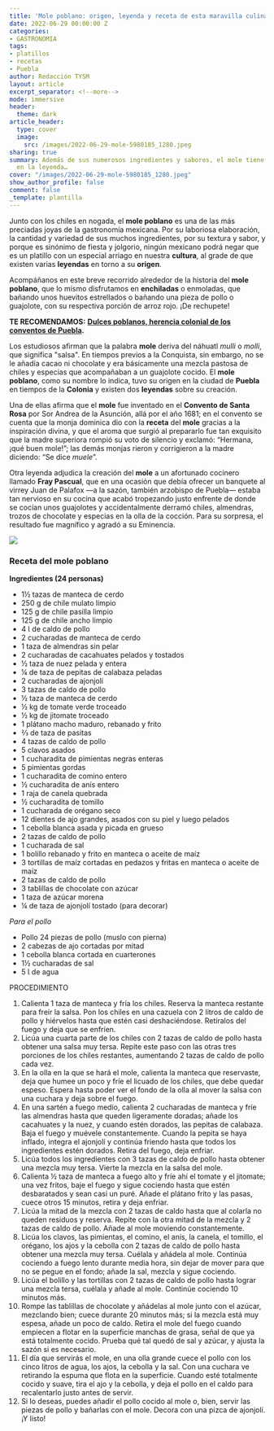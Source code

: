 ```yaml
---
title: 'Mole poblano: origen, leyenda y receta de esta maravilla culinaria'
date: 2022-06-29 00:00:00 Z
categories:
- GASTRONOMIA
tags:
- platillos
- recetas
- Puebla
author: Redacción TYSM
layout: article
excerpt_separator: <!--more-->
mode: immersive
header:
  theme: dark
article_header:
  type: cover
  image:
    src: /images/2022-06-29-mole-5980185_1280.jpeg
sharing: true
summary: Además de sus numerosos ingredientes y sabores, el mole tiene un origen anclado
  en la leyenda…
cover: "/images/2022-06-29-mole-5980185_1280.jpeg"
show_author_profile: false
comment: false
_template: plantilla
---
```







Junto con los chiles en nogada, el **mole poblano** es una de las más preciadas joyas de la gastronomía mexicana. Por su laboriosa elaboración, la cantidad y variedad de sus muchos ingredientes, por su textura y sabor, y porque es sinónimo de fiesta y jolgorio, ningún mexicano podrá negar que es un platillo con un especial arriago en nuestra **cultura**, al grade de que existen varias **leyendas** en torno a su **origen**.

Acompáñanos en este breve recorrido alrededor de la historia del **mole poblano**, que lo mismo disfrutamos en **enchiladas** o enmoladas, que bañando unos huevitos estrellados o bañando una pieza de pollo o guajolote, con su respectiva porción de arroz rojo. ¡De rechupete!

**TE RECOMENDAMOS:** [**Dulces poblanos, herencia colonial de los conventos de Puebla**](https://blog.tonoysumariachi.com/gastronomia/2022/10/06/dulces-poblanos-herencia-colonial-de-los-conventos-de-puebla.html)**.**

Los estudiosos afirman que la palabra **mole** deriva del náhuatl _mulli_ o _molli_, que significa "salsa". En tiempos previos a la Conquista, sin embargo, no se le añadía cacao ni chocolate y era básicamente una mezcla pastosa de chiles y especias que acompañaban a un guajolote cocido. El **mole poblano**, como su nombre lo indica, tuvo su origen en la ciudad de **Puebla** en tiempos de la **Colonia** y existen dos **leyendas** sobre su creación.

Una de ellas afirma que el **mole** fue inventado en el **Convento de Santa Rosa** por Sor Andrea de la Asunción, allá por el año 1681; en el convento se cuenta que la monja dominica dio con la **receta** del **mole** gracias a la inspiración divina, y que el aroma que surgió al prepararlo fue tan exquisito que la madre superiora rompió su voto de silencio y exclamó: “Hermana, ¡qué buen mole!”; las demás monjas rieron y corrigieron a la madre diciendo: “Se dice _muele_”.

Otra leyenda adjudica la creación del **mole** a un afortunado cocinero llamado **Fray Pascual**, que en una ocasión que debía ofrecer un banquete al virrey Juan de Palafox —a la sazón, también arzobispo de Puebla— estaba tan nervioso en su cocina que acabó tropezando justo enfrente de donde se cocían unos guajolotes y accidentalmente derramó chiles, almendras, trozos de chocolate y especias en la olla de la cocción. Para su sorpresa, el resultado fue magnífico y agradó a su Eminencia.

![](https://upload.wikimedia.org/wikipedia/commons/thumb/e/e0/Comidas_de_m%C3%A9xico_02.jpg/768px-Comidas_de_m%C3%A9xico_02.jpg)

### Receta del mole poblano

**Ingredientes (24 personas)**

- 1½ tazas de manteca de cerdo
- 250 g de chile mulato limpio
- 125 g de chile pasilla limpio
- 125 g de chile ancho limpio
- 4 Ɩ de caldo de pollo
- 2 cucharadas de manteca de cerdo
- 1 taza de almendras sin pelar
- 2 cucharadas de cacahuates pelados y tostados
- ½ taza de nuez pelada y entera
- ¼ de taza de pepitas de calabaza peladas
- 2 cucharadas de ajonjolí
- 3 tazas de caldo de pollo
- ½ taza de manteca de cerdo
- ½ kg de tomate verde troceado
- ½ kg de jitomate troceado
- 1 plátano macho maduro, rebanado y frito
- ⅔ de taza de pasitas
- 4 tazas de caldo de pollo
- 5 clavos asados
- 1 cucharadita de pimientas negras enteras
- 5 pimientas gordas
- 1 cucharadita de comino entero
- ½ cucharadita de anís entero
- 1 raja de canela quebrada
- ½ cucharadita de tomillo
- 1 cucharada de orégano seco
- 12 dientes de ajo grandes, asados con su piel y luego pelados
- 1 cebolla blanca asada y picada en grueso
- 2 tazas de caldo de pollo
- 1 cucharada de sal
- 1 bolillo rebanado y frito en manteca o aceite de maíz
- 3 tortillas de maíz cortadas en pedazos y fritas en manteca o aceite de maíz
- 2 tazas de caldo de pollo
- 3 tablillas de chocolate con azúcar
- 1 taza de azúcar morena
- ¼ de taza de ajonjolí tostado (para decorar)

_Para el pollo_

- Pollo 24 piezas de pollo (muslo con pierna)
- 2 cabezas de ajo cortadas por mitad
- 1 cebolla blanca cortada en cuarterones
- 1½ cucharadas de sal
- 5 Ɩ de agua

PROCEDIMIENTO

1.  Calienta 1 taza de manteca y fría los chiles. Reserva la manteca restante para freír la salsa. Pon los chiles en una cazuela con 2 litros de caldo de pollo y hiérvelos hasta que estén casi deshaciéndose. Retíralos del fuego y deja que se enfríen.
2.  Licúa una cuarta parte de los chiles con 2 tazas de caldo de pollo hasta obtener una salsa muy tersa. Repite este paso con las otras tres porciones de los chiles restantes, aumentando 2 tazas de caldo de pollo cada vez.
3.  En la olla en la que se hará el mole, calienta la manteca que reservaste, deja que humee un poco y fríe el licuado de los chiles, que debe quedar espeso. Espera hasta poder ver el fondo de la olla al mover la salsa con una cuchara y deja sobre el fuego.
4.  En una sartén a fuego medio, calienta 2 cucharadas de manteca y fríe las almendras hasta que queden ligeramente doradas; añade los cacahuates y la nuez, y cuando estén dorados, las pepitas de calabaza. Baja el fuego y muévele constantemente. Cuando la pepita se haya inflado, integra el ajonjolí y continúa friendo hasta que todos los ingredientes estén dorados. Retira del fuego, deja enfriar.
5.  Licúa todos los ingredientes con 3 tazas de caldo de pollo hasta obtener una mezcla muy tersa. Vierte la mezcla en la salsa del mole.
6.  Calienta ½ taza de manteca a fuego alto y fríe ahí el tomate y el jitomate; una vez fritos, baje el fuego y sigue cociendo hasta que estén desbaratados y sean casi un puré. Añade el plátano frito y las pasas, cuece otros 15 minutos, retira y deja enfriar.
7.  Licúa la mitad de la mezcla con 2 tazas de caldo hasta que al colarla no queden residuos y reserva. Repite con la otra mitad de la mezcla y 2 tazas de caldo de pollo. Añade al mole moviendo constantemente.
8.  Licúa los clavos, las pimientas, el comino, el anís, la canela, el tomillo, el orégano, los ajos y la cebolla con 2 tazas de caldo de pollo hasta obtener una mezcla muy tersa. Cuélala y añádela al mole. Continúa cociendo a fuego lento durante media hora, sin dejar de mover para que no se pegue en el fondo; añade la sal, mezcla y sigue cociendo.
9.  Licúa el bolillo y las tortillas con 2 tazas de caldo de pollo hasta lograr una mezcla tersa, cuélala y añade al mole. Continúe cociendo 10 minutos más.
10. Rompe las tablillas de chocolate y añádelas al mole junto con el azúcar, mezclando bien; cuece durante 20 minutos más; si la mezcla está muy espesa, añade un poco de caldo. Retira el mole del fuego cuando empiecen a flotar en la superficie manchas de grasa, señal de que ya está totalmente cocido. Prueba qué tal quedó de sal y azúcar, y ajusta la sazón si es necesario.
11. El día que servirás el mole, en una olla grande cuece el pollo con los cinco litros de agua, los ajos, la cebolla y la sal. Con una cuchara ve retirando la espuma que flota en la superficie. Cuando esté totalmente cocido y suave, tira el ajo y la cebolla, y deja el pollo en el caldo para recalentarlo justo antes de servir.
12. Si lo deseas, puedes añadir el pollo cocido al mole o, bien, servir las piezas de pollo y bañarlas con el mole. Decora con una pizca de ajonjolí. ¡Y listo!
